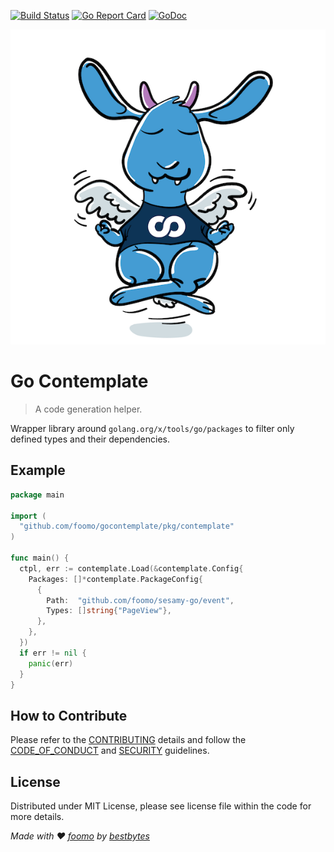 [![Build Status](https://github.com/foomo/gocontemplate/actions/workflows/test.yml/badge.svg?branch=main&event=push)](https://github.com/foomo/gocontemplate/actions/workflows/test.yml)
[![Go Report Card](https://goreportcard.com/badge/github.com/foomo/gocontemplate)](https://goreportcard.com/report/github.com/foomo/gocontemplate)
[![GoDoc](https://godoc.org/github.com/foomo/gocontemplate?status.svg)](https://godoc.org/github.com/foomo/gocontemplate)

<p align="center">
  <img alt="sesamy" src=".github/assets/gocontemplate.png"/>
</p>

# Go Contemplate

> A code generation helper.

Wrapper library around `golang.org/x/tools/go/packages` to filter only defined types and their dependencies.

## Example

```go
package main

import (
  "github.com/foomo/gocontemplate/pkg/contemplate"
)

func main() {
  ctpl, err := contemplate.Load(&contemplate.Config{
    Packages: []*contemplate.PackageConfig{
      {
        Path:  "github.com/foomo/sesamy-go/event",
        Types: []string{"PageView"},
      },
    },
  })
  if err != nil {
    panic(err)
  }
}
```

## How to Contribute

Please refer to the [CONTRIBUTING](.github/CONTRIBUTING.md) details and follow the [CODE_OF_CONDUCT](.github/CODE_OF_CONDUCT.md) and [SECURITY](.github/SECURITY.md) guidelines.

## License

Distributed under MIT License, please see license file within the code for more details.

_Made with ♥ [foomo](https://www.foomo.org) by [bestbytes](https://www.bestbytes.com)_
